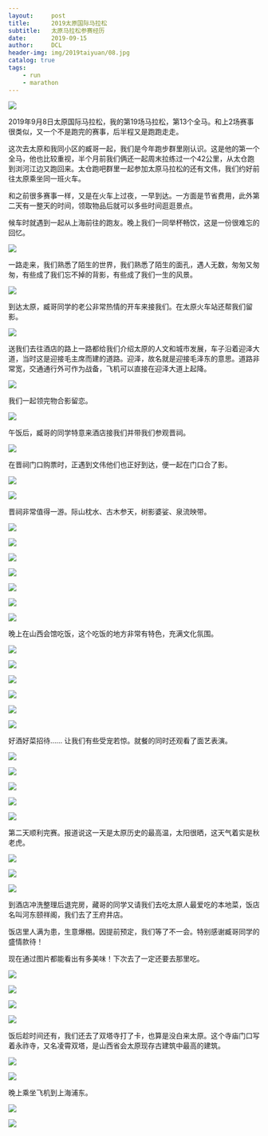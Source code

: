 ```yaml
---
layout:     post
title:      2019太原国际马拉松
subtitle:   太原马拉松参赛经历
date:       2019-09-15
author:     DCL
header-img: img/2019taiyuan/08.jpg
catalog: true
tags:
    - run
    - marathon
---
```

![](http://daichunlei.com/img/2019taiyuan/2019ty.jpg)

2019年9月8日太原国际马拉松，我的第19场马拉松，第13个全马。和上2场赛事很类似，又一个不是跑完的赛事，后半程又是跑跑走走。

这次去太原和我同小区的臧哥一起，我们是今年跑步群里刚认识。这是他的第一个全马，他也比较重视，半个月前我们俩还一起周末拉练过一个42公里，从太仓跑到浏河江边又跑回来。太仓跑吧群里一起参加太原马拉松的还有文伟，我们约好前往太原乘坐同一班火车。

和之前很多赛事一样，又是在火车上过夜，一早到达。一方面是节省费用，此外第二天有一整天的时间，领取物品后就可以多些时间逛逛景点。

候车时就遇到一起从上海前往的跑友。晚上我们一同举杯畅饮，这是一份很难忘的回忆。

![](http://daichunlei.com/img/2019taiyuan/01.jpg)

一路走来，我们熟悉了陌生的世界，我们熟悉了陌生的面孔，遇人无数，匆匆又匆匆，有些成了我们忘不掉的背影，有些成了我们一生的风景。

![](http://daichunlei.com/img/2019taiyuan/02.jpg)

到达太原，臧哥同学的老公非常热情的开车来接我们。在太原火车站还帮我们留影。

![](http://daichunlei.com/img/2019taiyuan/03.jpg)

送我们去往酒店的路上一路都给我们介绍太原的人文和城市发展，车子沿着迎泽大道，当时这是迎接毛主席而建的道路。迎泽，故名就是迎接毛泽东的意思。道路非常宽，交通通行外可作为战备，飞机可以直接在迎泽大道上起降。

![](http://daichunlei.com/img/2019taiyuan/04.jpg)

我们一起领完物合影留恋。

![](http://daichunlei.com/img/2019taiyuan/05.jpg)

午饭后，臧哥的同学特意来酒店接我们并带我们参观晋祠。

![](http://daichunlei.com/img/2019taiyuan/09.jpg)

在晋祠门口购票时，正遇到文伟他们也正好到达，便一起在门口合了影。

![](http://daichunlei.com/img/2019taiyuan/13.jpg)

![](http://daichunlei.com/img/2019taiyuan/10.jpg)

晋祠非常值得一游。际山枕水、古木参天，树影婆娑、泉流映带。

![](http://daichunlei.com/img/2019taiyuan/06.jpg)

![](http://daichunlei.com/img/2019taiyuan/07.jpg)

![](http://daichunlei.com/img/2019taiyuan/08.jpg)

![](http://daichunlei.com/img/2019taiyuan/11.jpg)

![](http://daichunlei.com/img/2019taiyuan/12.jpg)


![](http://daichunlei.com/img/2019taiyuan/14.jpg)

![](http://daichunlei.com/img/2019taiyuan/15.jpg)

晚上在山西会馆吃饭，这个吃饭的地方非常有特色，充满文化氛围。

![](http://daichunlei.com/img/2019taiyuan/16.jpg)

![](http://daichunlei.com/img/2019taiyuan/17.jpg)

![](http://daichunlei.com/img/2019taiyuan/18.jpg)

![](http://daichunlei.com/img/2019taiyuan/19.jpg)

![](http://daichunlei.com/img/2019taiyuan/20.jpg)

![](http://daichunlei.com/img/2019taiyuan/21.jpg)

好酒好菜招待…… 让我们有些受宠若惊。就餐的同时还观看了面艺表演。

![](http://daichunlei.com/img/2019taiyuan/22.jpg)

![](http://daichunlei.com/img/2019taiyuan/23.jpg)

![](http://daichunlei.com/img/2019taiyuan/24.jpg)

![](http://daichunlei.com/img/2019taiyuan/25.jpg)

![](http://daichunlei.com/img/2019taiyuan/26.jpg)

第二天顺利完赛。报道说这一天是太原历史的最高温，太阳很晒，这天气着实是秋老虎。

![](http://daichunlei.com/img/2019taiyuan/29.jpg)

![](http://daichunlei.com/img/2019taiyuan/27.jpg)

![](http://daichunlei.com/img/2019taiyuan/28.jpg)

到酒店冲洗整理后退完房，藏哥的同学又请我们去吃太原人最爱吃的本地菜，饭店名叫河东颐祥阁，我们去了王府井店。

饭店里人满为患，生意爆棚。因提前预定，我们等了不一会。特别感谢臧哥同学的盛情款待！

现在通过图片都能看出有多美味！下次去了一定还要去那里吃。

![](http://daichunlei.com/img/2019taiyuan/30.jpg)

![](http://daichunlei.com/img/2019taiyuan/31.jpg)

![](http://daichunlei.com/img/2019taiyuan/32.jpg)

![](http://daichunlei.com/img/2019taiyuan/33.jpg)

饭后趁时间还有，我们还去了双塔寺打了卡，也算是没白来太原。这个寺庙门口写着永祚寺，又名凌霄双塔，是山西省会太原现存古建筑中最高的建筑。

![](http://daichunlei.com/img/2019taiyuan/34.jpg)

![](http://daichunlei.com/img/2019taiyuan/35.jpg)

晚上乘坐飞机到上海浦东。

![](http://daichunlei.com/img/2019taiyuan/36.jpg)

![](http://daichunlei.com/img/2019taiyuan/37.jpg)

